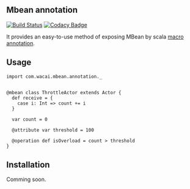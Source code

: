 ## Mbean annotation

[![Build Status](https://travis-ci.org/wacai/config-annotation.png?branch=master)](https://travis-ci.org/wacai/config-annotation)
[![Codacy Badge](https://www.codacy.com/project/badge/b9158949586c439cb05e21333f52798b)](https://www.codacy.com/public/zhonglunfu/config-annotation)

It provides an easy-to-use method of exposing MBean by scala [macro annotation][mcr].

[mcr]:http://docs.scala-lang.org/overviews/macros/annotations.html

## Usage

```
import com.wacai.mbean.annotation._


@mbean class ThrottleActor extends Actor {
  def receive = {
    case i: Int => count += i
  }

  var count = 0

  @attribute var threshold = 100

  @operation def isOverload = count > threshold
}

```

## Installation

Comming soon.
